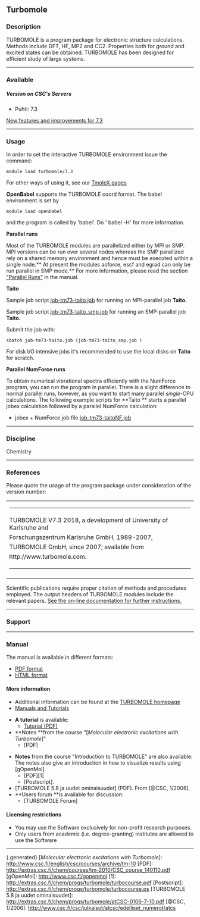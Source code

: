 ## Turbomole

### Description

TURBOMOLE is a program package for electronic structure calculations.
Methods include DFT, HF, MP2 and CC2. Properties both for ground and
excited states can be obtained. TURBOMOLE has been designed for
efficient study of large systems.

------------------------------------------------------------------------

### Available

##### Version on CSC's Servers

-   Puhti: 7.3

[New features and improvements for 7.3]

------------------------------------------------------------------------

### Usage

In order to set the interactive TURBOMOLE environment  issue the 
command:

`module load turbomole/7.3 `


For other ways of using it, see our [TmoleX pages]

**OpenBabel** supports the TURBOMOLE coord format.  The babel
environment is set by

`module load openbabel`

and  the program is called by 'babel'.  Do ' babel -H' for more
information.

**Parallel runs**

Most of the TURBOMOLE modules are parallelized either by MPI or SMP. MPI
versions can be run over several nodes whereas the SMP parallized rely
on a shared memory environment and hence must be executed within a
single node.** At present the modules aoforce, escf and egrad can only
be run parallel in SMP mode.** For more information, please read the
section ["Parallel Runs"] in the manual.

**Taito**

Sample job script  [job-tm73-taito.job] for running an MPI-parallel job
**Taito.**

Sample job script  [job-tm73-taito\_smp.job] for running an SMP-parallel
job **Taito.**  
  
Submit the job with:

`sbatch job-tm73-taito.job (job-tm73-taito_smp.job )`

For disk I/O intensive jobs it's recommended to use the local disks
on **Taito** for scratch. 

**Parallel NumForce runs**

To obtain numerical vibrational spectra efficiently with the NumForce
program, you can run the program in parallel. There is a slight
difference to normal parallel runs, however, as you want to start many
parallel *single*-CPU calculations. The following example scripts 
for  **Taito ** starts a parallel jobex calculation followed by a
parallel NumForce calculation:

-   jobex + NumForce job file [job-tm73-taitoNF.job]

------------------------------------------------------------------------

### Discipline

Chemistry  

------------------------------------------------------------------------

### References

Please quote the usage of the program package under consideration of the
version number:

<table>
<tbody>
<tr class="odd">
<td><hr /></td>
</tr>
<tr class="even">
<td>TURBOMOLE V7.3 2018, a development of University of Karlsruhe and</td>
</tr>
<tr class="odd">
<td>Forschungszentrum Karlsruhe GmbH, 1989-2007,</td>
</tr>
<tr class="even">
<td>TURBOMOLE GmbH, since 2007; available from</td>
</tr>
<tr class="odd">
<td><span class="ectt-1095">http://www.turbomole.com. </span></td>
</tr>
<tr class="even">
<td><hr /></td>
</tr>
<tr class="odd">
<td> </td>
</tr>
</tbody>
</table>

Scientific publications require proper citation of methods and
procedures employed. The output headers of TURBOMOLE modules include the
relevant papers. [See the on-line documentation for further
instructions.]

------------------------------------------------------------------------

### Support

------------------------------------------------------------------------

### Manual

The manual is available in different formats:

-   [PDF format]
-   [HTML format][See the on-line documentation for further
    instructions.]

#### More information

-   Additional information can be found at the [TURBOMOLE homepage]
-   [Manuals and Tutorials]

<!-- -->

-   **A tutorial** is available:
    -   [Tutorial (PDF)]
-   **Notes **from the course "[*Molecular electronic excitations with
    Turbomole*]"
    -   [PDF]

<!-- -->

-   **Notes** from the course "Introduction to TURBOMOLE" are also
    available: The notes also give an introduction in how to visualize
    results using [gOpenMol].
    -   [PDF][1]
    -   [Postscript].
-   [TURBOMOLE 5.8 ja uudet ominaisuudet] (PDF). From [@CSC, 1/2006].
-   **Users forum **is available for discussion:
    -   [TURBOMOLE Forum]

#### Licensing restrictions

-   You may use the Software exclusively for non-profit research
    purposes.
-   Only users from academic (i.e. degree-granting) institutes are
    allowed to use the Software

------------------------------------------------------------------------

  [New features and improvements for 7.3]: http://www.turbomole-gmbh.com/release-notes.html
  [TmoleX pages]: https://research.csc.fi/-/tmolex
  ["Parallel Runs"]: http://www.turbomole-gmbh.com/manuals/version_7_3/DOK/DOKse9.html#x16-220003.2
  [job-tm73-taito.job]: https://extras.csc.fi/chem/progs/turbomole/job-tm73-taito.job
  [job-tm73-taito\_smp.job]: https://extras.csc.fi/chem/progs/turbomole/job-tm73-taito_smp.job
  [job-tm73-taitoNF.job]: http://extras.csc.fi/chem/progs/turbomole/job-tm73-taitoNF.job
  [See the on-line documentation for further instructions.]: http://www.turbomole-gmbh.com/manuals/version_7_3/DOK/DOK.html
  [PDF format]: http://www.cosmologic-services.de/downloads/TM73-documentation/TM73-documentation.pdf
  [TURBOMOLE homepage]: http://www.cosmologic.de/turbomole.html
  [Manuals and Tutorials]: http://www.cosmologic.de/turbomole/support-download/documentation-how-to.html
  [Tutorial (PDF)]: http://www.turbomole-gmbh.com/manuals/version_6_6/Turbomole_Tutorial_6-6.pdf
  {.generated}
  [*Molecular electronic excitations with Turbomole*]: http://www.csc.fi/english/csc/courses/archive/tm-10
  [PDF]: http://extras.csc.fi/chem/courses/tm-2010/CSC_course_140110.pdf
  [gOpenMol]: http://www.csc.fi/gopenmol
  [1]: http://extras.csc.fi/chem/progs/turbomole/turbocourse.pdf
  [Postscript]: http://extras.csc.fi/chem/progs/turbomole/turbocourse.ps
  [TURBOMOLE 5.8 ja uudet ominaisuudet]: http://extras.csc.fi/chem/progs/turbomole/atCSC-0106-7-10.pdf
  [@CSC, 1/2006]: http://www.csc.fi/csc/julkaisut/atcsc/edelliset_numerot/atcs
